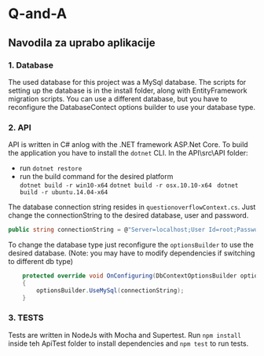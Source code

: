 Q-and-A
=======

Navodila za uprabo aplikacije
---------------------------

###  1. Database
The used database for this project was a MySql database. The scripts for setting up the database is in the install folder, along with EntityFramework migration scripts. You can use a different database, but you have to reconfigure the DatabaseContect options builder to use your database type.

### 2. API
API is written in C# anlog with the .NET framework ASP.Net Core. To build the application you have to install the `dotnet` CLI. 
In the API\src\API folder:
* run `dotnet restore`
* run the build command for the desired platform    
`dotnet build -r win10-x64`
`dotnet build -r osx.10.10-x64`
` dotnet build -r ubuntu.14.04-x64`

The database connection string resides in  `questionoverflowContext.cs`. Just change the connectionString to the desired database, user and password. 
```cs
public string connectionString = @"Server=localhost;User Id=root;Password=admin;Database=questionoverflow";
```
To change the database type just reconfigure the `optionsBuilder` to use the desired database.
(Note: you may have to modify dependencies if switching to different db type)
```cs
    protected override void OnConfiguring(DbContextOptionsBuilder optionsBuilder)
    {
        optionsBuilder.UseMySql(connectionString);
    }
```

### 3. TESTS
Tests are written in NodeJs with Mocha and Supertest. Run `npm install` inside teh ApiTest folder to install dependencies and `npm test` to run tests.